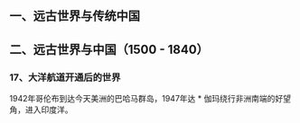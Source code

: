 

## 一、远古世界与传统中国


## 二、远古世界与中国（1500 - 1840）


### 17、大洋航道开通后的世界

1942年哥伦布到达今天美洲的巴哈马群岛，1947年达 * 伽玛绕行非洲南端的好望角，进入印度洋。



